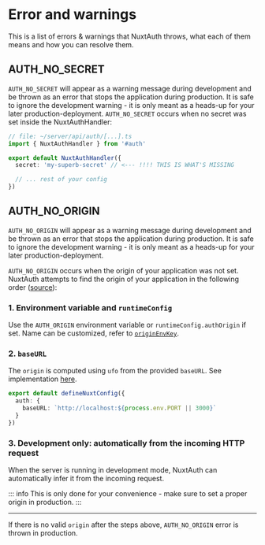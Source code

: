 # Error and warnings

This is a list of errors & warnings that NuxtAuth throws, what each of them means and how you can resolve them.

## AUTH_NO_SECRET

`AUTH_NO_SECRET` will appear as a warning message during development and be thrown as an error that stops the application during production. It is safe to ignore the development warning - it is only meant as a heads-up for your later production-deployment. `AUTH_NO_SECRET` occurs when no secret was set inside the NuxtAuthHandler:

```ts
// file: ~/server/api/auth/[...].ts
import { NuxtAuthHandler } from '#auth'

export default NuxtAuthHandler({
  secret: 'my-superb-secret' // <--- !!!! THIS IS WHAT'S MISSING

  // ... rest of your config
})
```

## AUTH_NO_ORIGIN

`AUTH_NO_ORIGIN` will appear as a warning message during development and be thrown as an error that stops the application during production.
It is safe to ignore the development warning - it is only meant as a heads-up for your later production-deployment.

`AUTH_NO_ORIGIN` occurs when the origin of your application was not set.
NuxtAuth attempts to find the origin of your application in the following order ([source](https://github.com/sidebase/nuxt-auth/blob/9852116a7d3f3be56f6fdc1cba8bdff747c4cbb8/src/runtime/server/services/utils.ts#L8-L34)):

### 1. Environment variable and `runtimeConfig`

Use the `AUTH_ORIGIN` environment variable or `runtimeConfig.authOrigin` if set. Name can be customized, refer to [`originEnvKey`](/guide/application-side/configuration#originenvkey).

### 2. `baseURL`

The `origin` is computed using `ufo` from the provided `baseURL`. See implementation [here](https://github.com/sidebase/nuxt-auth/blob/9852116a7d3f3be56f6fdc1cba8bdff747c4cbb8/src/runtime/helpers.ts#L9-L23).

```ts
export default defineNuxtConfig({
  auth: {
    baseURL: `http://localhost:${process.env.PORT || 3000}`
  }
})
```

### 3. Development only: automatically from the incoming HTTP request

When the server is running in development mode, NuxtAuth can automatically infer it from the incoming request.

::: info
This is only done for your convenience - make sure to set a proper origin in production.
:::

---

If there is no valid `origin` after the steps above, `AUTH_NO_ORIGIN` error is thrown in production.
